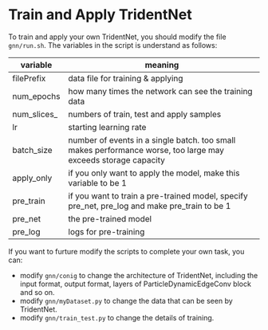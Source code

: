 # Train and Apply TridentNet
To train and apply your own TridentNet, you should modify the file ```gnn/run.sh```. The variables in the script is understand as follows:

| variable | meaning|
|---|---|
| filePrefix | data file for training & applying |
| num_epochs | how many times the network can see the training data |
| num_slices_ | numbers of train, test and apply samples |
| lr | starting learning rate |
| batch_size | number of events in a single batch. too small makes performance worse, too large may exceeds storage capacity |
| apply_only | if you only want to apply the model, make this variable to be 1|
| pre_train | if you want to train a pre-trained model, specify pre_net, pre_log and make pre_train to be 1|
| pre_net | the pre-trained model|
| pre_log | logs for pre-training |

If you want to furture modify the scripts to complete your own task, you can:

* modify ```gnn/conig``` to change the architecture of TridentNet, including the input format, output format, layers of ParticleDynamicEdgeConv block and so on. 
* modify ```gnn/myDataset.py``` to change the data that can be seen by TridentNet.
* modify ```gnn/train_test.py``` to change the details of training.